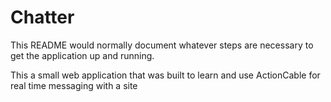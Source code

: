 # Chatter

This README would normally document whatever steps are necessary to get the
application up and running.

This a small  web application that was built to learn and use ActionCable for real time messaging
with a site
